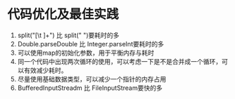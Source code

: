 代码优化及最佳实践
====
1. split("[\t ]+") 比 split(" ")要耗时的多<br>
2. Double.parseDouble 比 Integer.parseInt要耗时的多<br>
3. 可以使用map的初始化参数，用于平衡内存与耗时<br>
4. 同一个代码中出现两次循环的使用，可以考虑一下是不是合并成一个循环，可以有效减少耗时。<br>
5. 尽量使用基础数据类型，可以减少一个指针的内存占用
6. BufferedInputStreadm 比 FileInputStream要快的多
